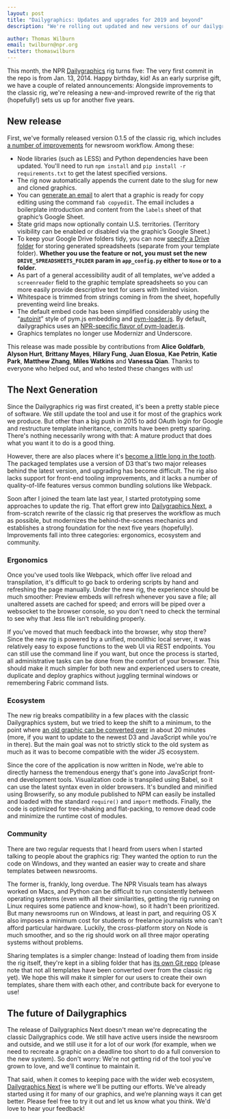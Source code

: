 ```yaml
---
layout: post
title: "Dailygraphics: Updates and upgrades for 2019 and beyond"
description: "We're rolling out updated and new versions of our dailygraphics rig."

author: Thomas Wilburn
email: twilburn@npr.org
twitter: thomaswilburn
---
```


This month, the NPR [Dailygraphics](https://github.com/nprapps/dailygraphics) rig turns five: The very first commit in the repo is from Jan. 13, 2014. Happy birthday, kid! As an early surprise gift, we have a couple of related announcements: Alongside improvements to the classic rig, we're releasing a new-and-improved rewrite of the rig that (hopefully!) sets us up for another five years.

## New release

First, we've formally released version 0.1.5 of the classic rig, which includes [a number of improvements](https://github.com/nprapps/dailygraphics/blob/master/CHANGELOG) for newsroom workflow. Among these:

* Node libraries (such as LESS) and Python dependencies have been updated. You'll need to run `npm install` and `pip install -r requirements.txt` to get the latest specified versions.
* The rig now automatically appends the current date to the slug for new and cloned graphics.
* You can [generate an email](https://github.com/nprapps/dailygraphics/tree/0.1.5#generating-copyedit-notes) to alert that a graphic is ready for copy editing using the command `fab copyedit`. The email includes a boilerplate introduction and content from the `labels` sheet of that graphic’s Google Sheet.
* State grid maps now optionally contain U.S. territories. (Territory visibility can be enabled or disabled via the graphic’s Google Sheet.)
* To keep your Google Drive folders tidy, you can now [specify a Drive folder](https://github.com/nprapps/dailygraphics/blob/0.1.5/app_config.py#L36-L38) for storing generated spreadsheets (separate from your template folder). **Whether you use the feature or not, you must set the new `DRIVE_SPREADSHEETS_FOLDER` param in `app_config.py` either to `None` or to a folder.**
* As part of a general accessibility audit of all templates, we’ve added a `screenreader` field to the graphic template spreadsheets so you can more easily provide descriptive text for users with limited vision.
* Whitespace is trimmed from strings coming in from the sheet, hopefully preventing weird line breaks.
* The default embed code has been simplified considerably using the “[autoinit](http://blog.apps.npr.org/pym.js/#auto)” style of pym.js embedding and [pym-loader.js](http://blog.apps.npr.org/pym.js/#loader). By default, dailygraphics uses an [NPR-specific flavor of pym-loader.js](https://github.com/nprapps/npr-pym-loader).
* Graphics templates no longer use Modernizr and Underscore.

This release was made possible by contributions from **Alice Goldfarb**, **Alyson Hurt**, **Brittany Mayes**, **Hilary Fung**, **Juan Elosua**, **Kae Petrin**, **Katie Park**, **Matthew Zhang**, **Miles Watkins** and **Vanessa Qian**. Thanks to everyone who helped out, and who tested these changes with us!

## The Next Generation

Since the Dailygraphics rig was first created, it's been a pretty stable piece of software. We still update the tool and use it for most of the graphics work we produce. But other than a big push in 2015 to add OAuth login for Google and restructure template inheritance, commits have been pretty sparing. There's nothing necessarily wrong with that: A mature product that does what you want it to do is a good thing.

However, there are also places where it's [become a little long in the tooth](https://github.com/nprapps/dailygraphics/issues/258). The packaged templates use a version of D3 that's two major releases behind the latest version, and upgrading has become difficult. The rig also lacks support for front-end tooling improvements, and it lacks a number of quality-of-life features versus common bundling solutions like Webpack. 

Soon after I joined the team late last year, I started prototyping some approaches to update the rig. That effort grew into [Dailygraphics Next](https://github.com/nprapps/dailygraphics-next), a from-scratch rewrite of the classic rig that preserves the workflow as much as possible, but modernizes the behind-the-scenes mechanics and establishes a strong foundation for the next five years (hopefully). Improvements fall into three categories: ergonomics, ecosystem and community.

### Ergonomics

Once you've used tools like Webpack, which offer live reload and transpilation, it's difficult to go back to ordering scripts by hand and refreshing the page manually. Under the new rig, the experience should be much smoother: Preview embeds will refresh whenever you save a file; all unaltered assets are cached for speed; and errors will be piped over a websocket to the browser console, so you don't need to check the terminal to see why that .less file isn't rebuilding properly.

If you've moved that much feedback into the browser, why stop there? Since the new rig is powered by a unified, monolithic local server, it was relatively easy to expose functions to the web UI via REST endpoints. You can still use the command line if you want, but once the process is started, all administrative tasks can be done from the comfort of your browser. This should make it much simpler for both new and experienced users to create, duplicate and deploy graphics without juggling terminal windows or remembering Fabric command lists.

### Ecosystem

The new rig breaks compatibility in a few places with the classic Dailygraphics system, but we tried to keep the shift to a minimum, to the point where [an old graphic can be converted over](https://github.com/nprapps/dailygraphics-next#migrating-from-the-original-dailygraphics-rig) in about 20 minutes (more, if you want to update to the newest D3 and JavaScript while you're in there). But the main goal was not to strictly stick to the old system as much as it was to become compatible with the wider JS ecosystem.

Since the core of the application is now written in Node, we're able to directly harness the tremendous energy that's gone into JavaScript front-end development tools. Visualization code is transpiled using Babel, so it can use the latest syntax even in older browsers. It's bundled and minified using Browserify, so any module published to NPM can easily be installed and loaded with the standard `require()` and `import` methods. Finally, the code is optimized for tree-shaking and flat-packing, to remove dead code and minimize the runtime cost of modules.

### Community

There are two regular requests that I heard from users when I started talking to people about the graphics rig: They wanted the option to run the code on Windows, and they wanted an easier way to create and share templates between newsrooms.

The former is, frankly, long overdue. The NPR Visuals team has always worked on Macs, and Python can be difficult to run consistently between operating systems (even with all their similarities, getting the rig running on Linux requires some patience and know-how), so it hadn't been prioritized. But many newsrooms run on Windows, at least in part, and requiring OS X also imposes a minimum cost for students or freelance journalists who can't afford particular hardware. Luckily, the cross-platform story on Node is much smoother, and so the rig should work on all three major operating systems without problems.

Sharing templates is a simpler change: Instead of loading them from inside the rig itself, they're kept in a sibling folder that has [its own Git repo](https://github.com/nprapps/dailygraphics-templates) (please note that not all templates have been converted over from the classic rig yet). We hope this will make it simpler for our users to create their own templates, share them with each other, and contribute back for everyone to use!

## The future of Dailygraphics

The release of Dailygraphics Next doesn't mean we're deprecating the classic Dailygraphics code. We still have active users inside the newsroom and outside, and we still use it for a lot of our work (for example, when we need to recreate a graphic on a deadline too short to do a full conversion to the new system). So don't worry: We're not getting rid of the tool you've grown to love, and we'll continue to maintain it.

That said, when it comes to keeping pace with the wider web ecosystem, [Dailygraphics Next](https://github.com/nprapps/dailygraphics-next) is where we'll be putting our efforts. We've already started using it for many of our graphics, and we’re planning ways it can get better. Please feel free to try it out and let us know what you think. We'd love to hear your feedback!

